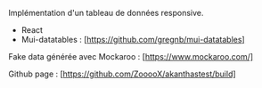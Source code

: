 Implémentation d'un tableau de données responsive.  

- React  
- Mui-datatables : [https://github.com/gregnb/mui-datatables]  

Fake data générée avec Mockaroo : [https://www.mockaroo.com/]

Github page : [https://github.com/ZooooX/akanthastest/build]